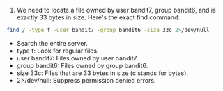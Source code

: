 1. We need to locate a file owned by user bandit7, group bandit6, and is exactly 33 bytes in size. Here's the exact find command:

```bash
find / -type f -user bandit7 -group bandit6 -size 33c 2>/dev/null
```

 - Search the entire server.
 - type f: Look for regular files.
 - user bandit7: Files owned by user bandit7.
 - group bandit6: Files owned by group bandit6.
 - size 33c: Files that are 33 bytes in size (c stands for bytes).
 - 2>/dev/null: Suppress permission denied errors.


